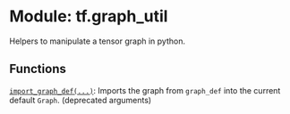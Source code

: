 <div itemscope itemtype="http://developers.google.com/ReferenceObject">
<meta itemprop="name" content="tf.graph_util" />
<meta itemprop="path" content="Stable" />
</div>

# Module: tf.graph_util

Helpers to manipulate a tensor graph in python.

<!-- Placeholder for "Used in" -->


## Functions

[`import_graph_def(...)`](../tf/graph_util/import_graph_def.md): Imports the graph from `graph_def` into the current default `Graph`. (deprecated arguments)

